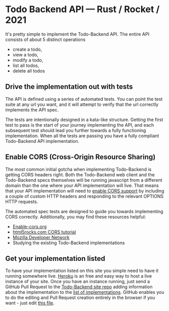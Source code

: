 # Todo Backend API — Rust / Rocket / 2021

It's pretty simple to implement the Todo-Backend API. The entire API consists of about 5 distinct operations

- create a todo,
- view a todo,
- modify a todo,
- list all todos,
- delete all todos

## Drive the implementation out with tests

The API is defined using a series of automated tests. You can point the test suite at any url you want, and it will attempt to verify that the url correctly implements the API spec.

The tests are intentionally designed in a kata-like structure. Getting the first test to pass is the start of your journey implementing the API, and each subsequent test should lead you further towards a fully functioning implementation. When all the tests are passing you have a fully compliant Todo-Backend API implementation.

## Enable CORS (Cross-Origin Resource Sharing)

The most common initial gotcha when implementing Todo-Backend is getting CORS headers right. Both the Todo-Backend web client and the Todo-Backend specs themselves will be running javascript from a different domain than the one where your API implementation will live. That means that your API implementation will need to [enable CORS support](http://enable-cors.org/server.html) by including a couple of custom HTTP headers and responding to the relevant OPTIONS HTTP requests.

The automated spec tests are designed to guide you towards implementing CORS correctly. Additionally, you may find these resources helpful:

- [Enable-cors.org](http://enable-cors.org/)
- [html5rocks.com CORS tutorial](http://www.html5rocks.com/en/tutorials/cors/)
- [Mozilla Developer Network](https://developer.mozilla.org/en-US/docs/Web/HTTP/Access_control_CORS)
- Studying the existing Todo-Backend implementations

## Get your implementation listed

To have your implementation listed on this site you simple need to have it running somewhere live. [Heroku](http://heroku.com/) is an free and easy way to host a live instance of your site. Once you have an instance running, just send a GitHub Pull Request to the [Todo-Backend site repo](https://github.com/TodoBackend/todo-backend-site) adding information about the implementation to the [list of implementations](https://github.com/TodoBackend/todo-backend-site/blob/master/data/implementations.yaml). GitHub enables you to do the editing and Pull Request creation entirely in the browser if you want - just edit [this file](https://github.com/TodoBackend/todo-backend-site/blob/master/data/implementations.yaml).
